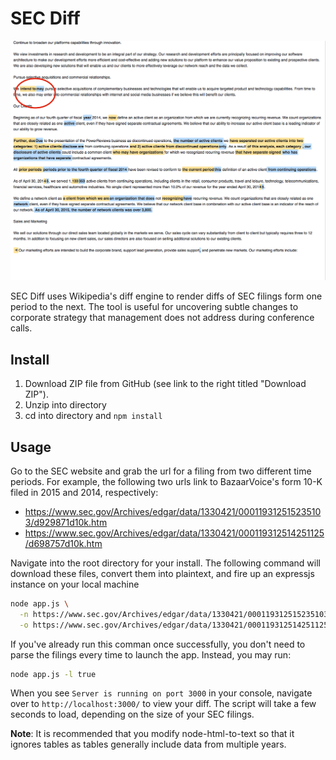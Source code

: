 SEC Diff
=========

![Alt text](/public/Screenshot.png?raw=true "Bazzarvoice, Inc.")

SEC Diff uses Wikipedia's diff engine to render diffs of SEC filings form one period to the next.  The tool is useful for uncovering subtle changes to corporate strategy that management does not address during conference calls.

Install
-------

1. Download ZIP file from GitHub (see link to the right titled "Download ZIP").
2. Unzip into directory
3. cd into directory and `npm install`

Usage
-----

Go to the SEC website and grab the url for a filing from two different time
periods.  For example, the following two urls link to BazaarVoice's form 10-K
filed in 2015 and 2014, respectively:

- https://www.sec.gov/Archives/edgar/data/1330421/000119312515235103/d929871d10k.htm
- https://www.sec.gov/Archives/edgar/data/1330421/000119312514251125/d698757d10k.htm

Navigate into the root directory for your install.  The following command
will download these files, convert them into plaintext, and fire up an expressjs
instance on your local machine

```bash
node app.js \
  -n https://www.sec.gov/Archives/edgar/data/1330421/000119312515235103/d929871d10k.htm \
  -o https://www.sec.gov/Archives/edgar/data/1330421/000119312514251125/d698757d10k.htm
```

If you've already run this comman once successfully, you don't need to parse
the filings every time to launch the app.  Instead, you may run:

```bash
node app.js -l true
```

When you see `Server is running on port 3000` in your console, navigate over to `http://localhost:3000/`
to view your diff.  The script will take a few seconds to load, depending on the size of
your SEC filings.

**Note**: It is recommended that you modify node-html-to-text so that it ignores tables
as tables generally include data from multiple years.
